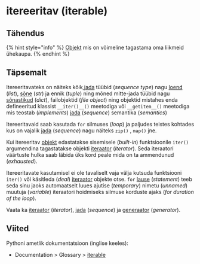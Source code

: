 # itereeritav \(iterable\)

## Tähendus

{% hint style="info" %}
[Objekt](objekt-object.md) mis on võimeline tagastama oma liikmeid ühekaupa. 
{% endhint %}

## Täpsemalt

Itereeritavateks on näiteks kõik[ jada](jada-sequence.md) tüübid \(_sequence type_\) nagu [loend](loend-list.md) \(_list_\), [sõne](../../python/sisseehitatud-tueuebid/sone-str/) \(_str_\) ja ennik \(_tuple_\) ning mõned mitte-jada tüübid nagu [sõnastikud](sonastik-dictionary.md) \(_dict_\), failobjektid \(_file object_\) ning objektid mistahes enda defineeritud klassist `__iter()__()` meetodiga või `__getitem__()` meetodiga mis teostab \(_implements_\) [jada](jada-sequence.md) \(_sequence_\) semantika \(_semantics_\) 

Itereeritavaid saab kasutada `for` silmuses \(_loop_\) ja paljudes teistes kohtades kus on vajalik [jada](jada-sequence.md) \(_sequence_\) nagu näiteks `zip()` , `map()` jne.

Kui itereeritav [objekt](objekt-object.md) edastatakse sisemisele \(_built-in_\) funktsioonile `iter()` argumendina tagastatakse objekti [iteraator](iteraator-iterator.md) \(_iterator_\). Seda iteraatori väärtuste hulka saab läbida üks kord peale mida on ta ammendunud \(_exhausted_\).

Itereeritavate kasutamisel ei ole tavaliselt vaja välja kutsuda funktsiooni `iter()` või käsitleda \(_deal_\) [iteraator](iteraator-iterator.md) objekte otse. `for` [lause](lause-statement.md) \(_statement_\) teeb seda sinu jaoks automaatselt luues ajutise \(_temporary_\) nimetu \(_unnamed_\) muutuja \(_variable_\) iteraatori hoidmiseks silmuse korduste ajaks \(_for duration of the loop_\).

Vaata ka [iteraator](iteraator-iterator.md) \(_iterator_\), [jada](jada-sequence.md) \(_sequence_\) ja [generaator](generaator-generator.md) \(_generator_\).

## Viited

Pythoni ametlik dokumentatsioon \(inglise keeles\):

* Documentation &gt; Glossary &gt; [iterable](https://docs.python.org/3/glossary.html#term-iterable)  

